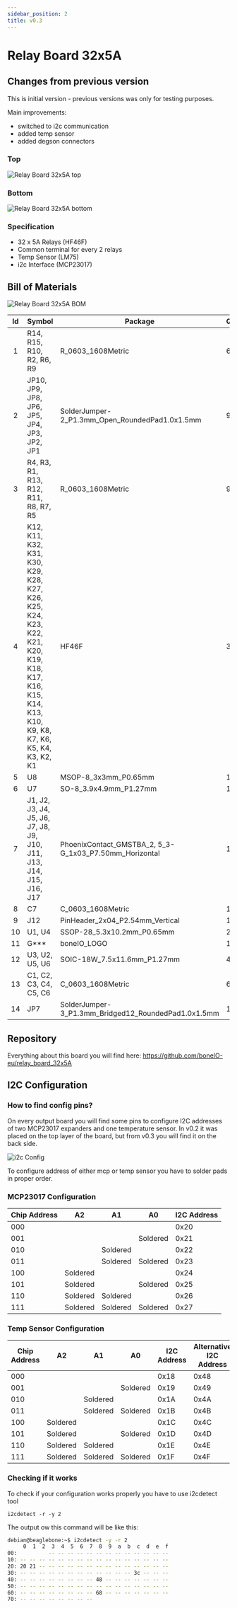 ```yaml
---
sidebar_position: 2
title: v0.3
---
```


# Relay Board 32x5A

## Changes from previous version

This is initial version - previous versions was only for testing purposes.

Main improvements:

- switched to i2c communication
- added temp sensor
- added degson connectors

### Top

![Relay Board 32x5A top](/img/32x5a_v0.3_top_small.jpg)

### Bottom

![Relay Board 32x5A bottom](/img/32x5a_v0.3_bottom_small.jpg)

### Specification

- 32 x 5A Relays (HF46F)
- Common terminal for every 2 relays
- Temp Sensor (LM75)
- i2c Interface (MCP23017)

## Bill of Materials

![Relay Board 32x5A BOM](/img/32x5a_v0.3_bom_small.jpg)

| Id  | Symbol                                                                                                                                            | Package                                                | Quantity | Add. Info           |
| :-: | ----------------------------------------------------------------------------------------------------------------------------------------------------- | ------------------------------------------------------ | ----- | -------------------- |
|  1  | R14, R15, R10, R2, R6, R9                                                                                                                             | R_0603_1608Metric                                      | 6     | 4.7k                 |
|  2  | JP10, JP9, JP8, JP6, JP5, JP4, JP3, JP2, JP1                                                                                                          | SolderJumper-2_P1.3mm_Open_RoundedPad1.0x1.5mm         | 9     | NO_Small             |
|  3  | R4, R3, R1, R13, R12, R11, R8, R7, R5                                                                                                                 | R_0603_1608Metric                                      | 9     | 10k                  |
|  4  | K12, K11, K32, K31, K30, K29, K28, K27, K26, K25, K24, K23, K22, K21, K20, K19, K18, K17, K16, K15, K14, K13, K10, K9, K8, K7, K6, K5, K4, K3, K2, K1 | HF46F                                                  | 32    | HF46F                |
|  5  | U8                                                                                                                                                    | MSOP-8_3x3mm_P0.65mm                                   | 1     | MCP9808_MSOP         |
|  6  | U7                                                                                                                                                    | SO-8_3.9x4.9mm_P1.27mm                                 | 1     | MCP9808_SO8          |
|  7  | J1, J2, J3, J4, J5, J6, J7, J8, J9, J10, J11, J13, J14, J15, J16, J17                                                                                 | PhoenixContact_GMSTBA_2, 5_3-G_1x03_P7.50mm_Horizontal | 16    | Screw_Terminal_01x03 |
|  8  | C7                                                                                                                                                    | C_0603_1608Metric                                      | 1     | 100n                 |
|  9  | J12                                                                                                                                                   | PinHeader_2x04_P2.54mm_Vertical                        | 1     | Conn_02x04_Odd_Even  |
| 10  | U1, U4                                                                                                                                                | SSOP-28_5.3x10.2mm_P0.65mm                             | 2     | MCP23017_SS          |
| 11  | G\*\*\*                                                                                                                                               | boneIO_LOGO                                            | 1     | LOGO                 |
| 12  | U3, U2, U5, U6                                                                                                                                        | SOIC-18W_7.5x11.6mm_P1.27mm                            | 4     | ULN2803A             |
| 13  | C1, C2, C3, C4, C5, C6                                                                                                                                | C_0603_1608Metric                                      | 6     | 100nF                |
| 14  | JP7                                                                                                                                                   | SolderJumper-3_P1.3mm_Bridged12_RoundedPad1.0x1.5mm    | 1     | SolderJumper_3_Open  |

## Repository

Everything about this board you will find here: https://github.com/boneIO-eu/relay_board_32x5A

## I2C Configuration

### How to find config pins?

On every output board you will find some pins to configure I2C addresses of two MCP23017 expanders and one temperature sensor. In v0.2 it was placed on the top layer of the board, but from v0.3 you will find it on the back side.

![i2c Config](/img/i2c-config.jpg)

To configure address of either mcp or temp sensor you have to solder pads in proper order.

### MCP23017 Configuration

| Chip Address | A2       | A1       | A0       | I2C Address |
| ------------ | -------- | -------- | -------- | ----------- |
| 000          |          |          |          | 0x20        |
| 001          |          |          | Soldered | 0x21        |
| 010          |          | Soldered |          | 0x22        |
| 011          |          | Soldered | Soldered | 0x23        |
| 100          | Soldered |          |          | 0x24        |
| 101          | Soldered |          | Soldered | 0x25        |
| 110          | Soldered | Soldered |          | 0x26        |
| 111          | Soldered | Soldered | Soldered | 0x27        |

### Temp Sensor Configuration

| Chip Address | A2       | A1       | A0       | I2C Address | Alternative I2C Address |
| ------------ | -------- | -------- | -------- | ----------- | ----------------------- |
| 000          |          |          |          | 0x18        | 0x48                    |
| 001          |          |          | Soldered | 0x19        | 0x49                    |
| 010          |          | Soldered |          | 0x1A        | 0x4A                    |
| 011          |          | Soldered | Soldered | 0x1B        | 0x4B                    |
| 100          | Soldered |          |          | 0x1C        | 0x4C                    |
| 101          | Soldered |          | Soldered | 0x1D        | 0x4D                    |
| 110          | Soldered | Soldered |          | 0x1E        | 0x4E                    |
| 111          | Soldered | Soldered | Soldered | 0x1F        | 0x4F                    |

### Checking if it works

To check if your configuration works properly you have to use i2cdetect tool

```console
i2cdetect -r -y 2
```

The output ow this command will be like this:

```bash
debian@beaglebone:~$ i2cdetect -y -r 2
     0  1  2  3  4  5  6  7  8  9  a  b  c  d  e  f
00:          -- -- -- -- -- -- -- -- -- -- -- -- --
10: -- -- -- -- -- -- -- -- -- -- -- -- -- -- -- --
20: 20 21 -- -- -- -- -- -- -- -- -- -- -- -- -- --
30: -- -- -- -- -- -- -- -- -- -- -- -- 3c -- -- --
40: -- -- -- -- -- -- -- -- 48 -- -- -- -- -- -- --
50: -- -- -- -- -- -- -- -- -- -- -- -- -- -- -- --
60: -- -- -- -- -- -- -- -- 68 -- -- -- -- -- -- --
70: -- -- -- -- -- -- -- --
```
